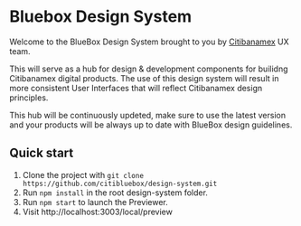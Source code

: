 # Bluebox Design System

Welcome to the BlueBox Design System brought to you by <a href="https://www.banamex.com/index.html">Citibanamex</a> UX team.

This will serve as a hub for design & development components for builidng Citibanamex digital products. 
The use of this design system will result in more consistent User Interfaces that will reflect Citibanamex design principles. 

This hub will be continuously updeted, make sure to use the latest version and your products will be always up to date with BlueBox design guidelines. 


## Quick start

1. Clone the project with `git clone https://github.com/citibluebox/design-system.git`
2. Run `npm install` in the root design-system folder.
3. Run `npm start` to launch the Previewer.
4. Visit http://localhost:3003/local/preview
